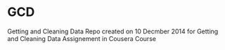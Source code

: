 GCD
===
Getting and Cleaning Data
Repo created on 10 Decmber 2014 for Getting and Cleaning Data Assignement in Cousera Course

